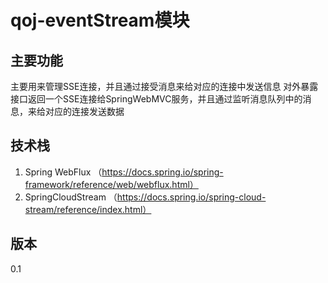 # qoj-eventStream模块

## 主要功能

主要用来管理SSE连接，并且通过接受消息来给对应的连接中发送信息
对外暴露接口返回一个SSE连接给SpringWebMVC服务，并且通过监听消息队列中的消息，来给对应的连接发送数据

## 技术栈

1. Spring WebFlux （https://docs.spring.io/spring-framework/reference/web/webflux.html）
2. SpringCloudStream （https://docs.spring.io/spring-cloud-stream/reference/index.html）

## 版本
0.1